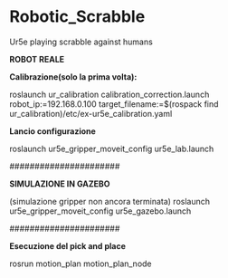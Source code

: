 # Robotic_Scrabble
Ur5e playing scrabble against humans

**ROBOT REALE**

**Calibrazione(solo la prima volta):**

roslaunch ur_calibration calibration_correction.launch  robot_ip:=192.168.0.100 target_filename:=$(rospack find ur_calibration)/etc/ex-ur5e_calibration.yaml 

**Lancio configurazione**

roslaunch ur5e_gripper_moveit_config ur5e_lab.launch

######################

**SIMULAZIONE IN GAZEBO** 

(simulazione gripper non ancora terminata)
roslaunch ur5e_gripper_moveit_config ur5e_gazebo.launch

######################

**Esecuzione del pick and place**

rosrun motion_plan motion_plan_node
